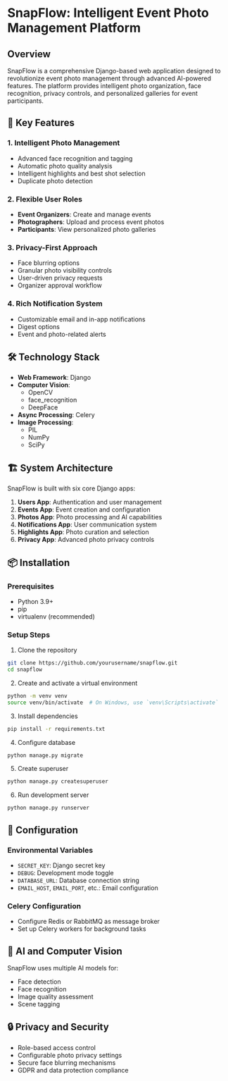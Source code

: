# SnapFlow: Intelligent Event Photo Management Platform

## Overview

SnapFlow is a comprehensive Django-based web application designed to revolutionize event photo management through advanced AI-powered features. The platform provides intelligent photo organization, face recognition, privacy controls, and personalized galleries for event participants.

## 🌟 Key Features

### 1. Intelligent Photo Management
- Advanced face recognition and tagging
- Automatic photo quality analysis
- Intelligent highlights and best shot selection
- Duplicate photo detection

### 2. Flexible User Roles
- **Event Organizers**: Create and manage events
- **Photographers**: Upload and process event photos
- **Participants**: View personalized photo galleries

### 3. Privacy-First Approach
- Face blurring options
- Granular photo visibility controls
- User-driven privacy requests
- Organizer approval workflow

### 4. Rich Notification System
- Customizable email and in-app notifications
- Digest options
- Event and photo-related alerts

## 🛠 Technology Stack

- **Web Framework**: Django
- **Computer Vision**: 
  - OpenCV
  - face_recognition
  - DeepFace
- **Async Processing**: Celery
- **Image Processing**: 
  - PIL
  - NumPy
  - SciPy

## 🏗 System Architecture

SnapFlow is built with six core Django apps:

1. **Users App**: Authentication and user management
2. **Events App**: Event creation and configuration
3. **Photos App**: Photo processing and AI capabilities
4. **Notifications App**: User communication system
5. **Highlights App**: Photo curation and selection
6. **Privacy App**: Advanced photo privacy controls

## 📦 Installation

### Prerequisites
- Python 3.9+
- pip
- virtualenv (recommended)

### Setup Steps

1. Clone the repository
```bash
git clone https://github.com/yourusername/snapflow.git
cd snapflow
```

2. Create and activate a virtual environment
```bash
python -m venv venv
source venv/bin/activate  # On Windows, use `venv\Scripts\activate`
```

3. Install dependencies
```bash
pip install -r requirements.txt
```

4. Configure database
```bash
python manage.py migrate
```

5. Create superuser
```bash
python manage.py createsuperuser
```

6. Run development server
```bash
python manage.py runserver
```

## 🔧 Configuration

### Environmental Variables
- `SECRET_KEY`: Django secret key
- `DEBUG`: Development mode toggle
- `DATABASE_URL`: Database connection string
- `EMAIL_HOST`, `EMAIL_PORT`, etc.: Email configuration

### Celery Configuration
- Configure Redis or RabbitMQ as message broker
- Set up Celery workers for background tasks

## 🤖 AI and Computer Vision

SnapFlow uses multiple AI models for:
- Face detection
- Face recognition
- Image quality assessment
- Scene tagging

## 🔒 Privacy and Security

- Role-based access control
- Configurable photo privacy settings
- Secure face blurring mechanisms
- GDPR and data protection compliance